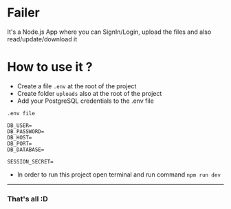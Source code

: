 # Failer
It's a Node.js App where you can SignIn/Login, upload the files and also read/update/download it 
# How to use it ?
 - Create a file `.env` at the root of the project
 - Create folder `uploads` also at the root of the project
 - Add your PostgreSQL credentials to the .env file

 ```
.env file

DB_USER=
DB_PASSWORD=
DB_HOST=
DB_PORT=
DB_DATABASE=

SESSION_SECRET=
```
- In order to run this project open terminal and run command ```npm run dev```
---

### That's all :D
